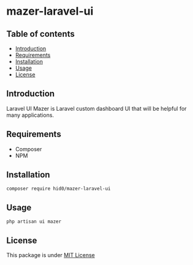 # mazer-laravel-ui

## Table of contents

- [Introduction](#introduction)
- [Requirements](#requirements)
- [Installation](#installation)
- [Usage](#usage)
- [License](#license)

## Introduction

Laravel UI Mazer is Laravel custom dashboard UI that will be helpful for many applications.

## Requirements

- Composer
- NPM

## Installation

```
composer require hid0/mazer-laravel-ui
```

## Usage

```
php artisan ui mazer
```

## License

This package is under [MIT License](LICENSE.md)
